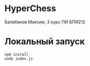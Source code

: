 # HyperChess
Балабанов Максим, 3 курс ПИ БПИ212 

# Локальный запуск
```
npm install
node index.js
```
